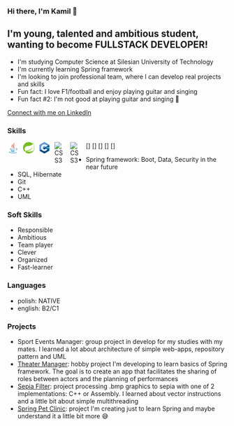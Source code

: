 ### Hi there, I'm Kamil 👋

## I'm young, talented and ambitious student, wanting to become FULLSTACK DEVELOPER!
- I'm studying Computer Science at Silesian University of Technology
- I'm currently learning Spring framework
- I'm looking to join professional team, where I can develop real projects and skills
- Fun fact: I love F1/football and enjoy playing guitar and singing
- Fun fact #2: I'm not good at playing guitar and singing 🤣

[Connect with me on LinkedIn](https://www.linkedin.com/in/k-musialowski)

### Skills
[<img align="left" alt="JAVA" width="26px" src="https://github.com/devicons/devicon/blob/v2.15.1/icons/java/java-original.svg" style="padding-right:10px;" />]
[<img align="left" alt="SPRING" width="26px" src="https://github.com/devicons/devicon/blob/v2.15.1/icons/spring/spring-original.svg" style="padding-right:10px;" />]
[<img align="left" alt="C++" width="26px" src="https://github.com/devicons/devicon/blob/v2.15.1/icons/cplusplus/cplusplus-original.svg" style="padding-right:10px;" />]
[<img align="left" alt="CSS3" width="26px" src="https://www.vectorlogo.zone/util/preview.html?image=/logos/hibernate/hibernate-icon.svg" style="padding-right:10px;" />]
[<img align="left" alt="CSS3" width="26px" src="https://github.com/devicons/devicon/blob/v2.15.1/icons/spring/mysql-original.svg" style="padding-right:10px;" />]
- Spring framework: Boot, Data, Security in the near future
- SQL, Hibernate
- Git
- C++
- UML

### Soft Skills

- Responsible
- Ambitious
- Team player
- Clever
- Organized
- Fast-learner

### Languages

- polish: NATIVE
- english: B2/C1

### Projects

- Sport Events Manager: group project in develop for my studies with my mates. I learned a lot about architecture of simple web-apps, repository pattern and UML
- [Theater Manager](https://github.com/KamilMusialowski/Theater_Manager): hobby project I'm developing to learn basics of Spring framework. The goal is to create an app that facilitates the sharing of roles between actors and the planning of performances
- [Sepia Filter](https://github.com/KamilMusialowski/Sepia-ASM-project): project processing .bmp graphics to sepia with one of 2 implementations: C++ or Assembly. I learned about vector instructions and a little bit about simple multithreading
- [Spring Pet Clinic](): project I'm creating just to learn Spring and maybe understand it a little bit more 😅

